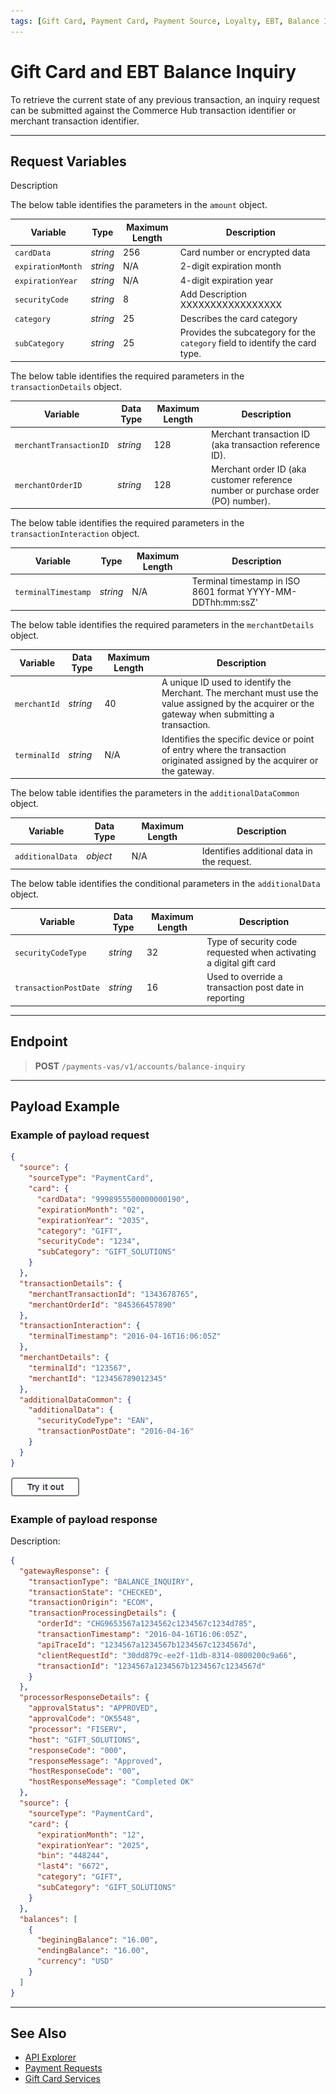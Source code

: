 ```yaml
---
tags: [Gift Card, Payment Card, Payment Source, Loyalty, EBT, Balance Inquiry]
---
```


# Gift Card and EBT Balance Inquiry

To retrieve the current state of any previous transaction, an inquiry request can be submitted against the Commerce Hub transaction identifier or merchant transaction identifier.

---

## Request Variables

Description

<!--
type: tab
titles: card, transactionDetails, transactionInteraction, merchantDetails, additionalDataCommon 
-->

The below table identifies the parameters in the `amount` object.

|Variable | Type | Maximum Length | Description|
|---------|----------|----------------|---------|
| `cardData` | *string* | 256 | Card number or encrypted data |
| `expirationMonth` | *string* | N/A | 2-digit expiration month |
| `expirationYear` | *string* | N/A | 4-digit expiration year |
| `securityCode` | *string* | 8 | Add Description XXXXXXXXXXXXXXXXX |
| `category` | *string* | 25 | Describes the card category |
| `subCategory` | *string* | 25 | Provides the subcategory for the <code>category</code> field to identify the card type. |

<!--
type: tab
-->

The below table identifies the required parameters in the `transactionDetails` object.

| Variable | Data Type | Maximum Length | Description |
|---------|----------|----------------|---------|
| `merchantTransactionID` | *string* | 128 | Merchant transaction ID (aka transaction reference ID). |
| `merchantOrderID` | *string* | 128 | Merchant order ID (aka customer reference number or purchase order (PO) number). |

<!--
type: tab
-->

The below table identifies the required parameters in the `transactionInteraction` object.

|Variable | Type | Maximum Length | Description|
|---------|----------|----------------|---------|
| `terminalTimestamp` | *string* | N/A | Terminal timestamp in ISO 8601 format YYYY-MM-DDThh:mm:ssZ'

<!--
type: tab
-->

The below table identifies the required parameters in the `merchantDetails` object.

| Variable | Data Type | Maximum Length | Description |
|---------|----------|----------------|---------|
|`merchantId` | *string* | 40 | A unique ID used to identify the Merchant. The merchant must use the value assigned by the acquirer or the gateway when submitting a transaction. |
|`terminalId` | *string* | N/A | Identifies the specific device or point of entry where the transaction originated assigned by the acquirer or the gateway. |

<!--
type: tab
-->

The below table identifies the parameters in the `additionalDataCommon` object.

| Variable | Data Type | Maximum Length | Description |
|---------|----------|----------------|---------|
| `additionalData` | *object* | N/A |  Identifies additional data in the request. |

The below table identifies the conditional parameters in the `additionalData` object.

| Variable | Data Type | Maximum Length | Description |
|---------|----------|----------------|---------|
| `securityCodeType` | *string* | 32 |  Type of security code requested when activating a digital gift card |
| `transactionPostDate` | *string* | 16 | Used to override a transaction post date in reporting |

<!-- type: tab-end -->

---

## Endpoint

<!-- theme: success -->
>**POST** `/payments-vas/v1/accounts/balance-inquiry`

---

## Payload Example

<!--
type: tab
titles: Request, Response
-->

### Example of payload request

```json
{
  "source": {
    "sourceType": "PaymentCard",
    "card": {
      "cardData": "9998955500000000190",
      "expirationMonth": "02",
      "expirationYear": "2035",
      "category": "GIFT",
      "securityCode": "1234",
      "subCategory": "GIFT_SOLUTIONS"
    }
  },
  "transactionDetails": {
    "merchantTransactionId": "1343678765",
    "merchantOrderId": "845366457890"
  },
  "transactionInteraction": {
    "terminalTimestamp": "2016-04-16T16:06:05Z"
  },
  "merchantDetails": {
    "terminalId": "123567",
    "merchantId": "123456789012345"
  },
  "additionalDataCommon": {
    "additionalData": {
      "securityCodeType": "EAN",
      "transactionPostDate": "2016-04-16"
    }
  }
}
```

[![Try it out](../../../../assets/images/button.png)](../api/?type=post&payments-vas/v1/accounts/balance-inquiry)

<!--
type: tab
-->

### Example of payload response

Description:

```json
{
  "gatewayResponse": {
    "transactionType": "BALANCE_INQUIRY",
    "transactionState": "CHECKED",
    "transactionOrigin": "ECOM",
    "transactionProcessingDetails": {
      "orderId": "CHG9653567a1234562c1234567c1234d785",
      "transactionTimestamp": "2016-04-16T16:06:05Z",
      "apiTraceId": "1234567a1234567b1234567c1234567d",
      "clientRequestId": "30dd879c-ee2f-11db-8314-0800200c9a66",
      "transactionId": "1234567a1234567b1234567c1234567d"
    }
  },
  "processorResponseDetails": {
    "approvalStatus": "APPROVED",
    "approvalCode": "OK5548",
    "processor": "FISERV",
    "host": "GIFT_SOLUTIONS",
    "responseCode": "000",
    "responseMessage": "Approved",
    "hostResponseCode": "00",
    "hostResponseMessage": "Completed OK"
  },
  "source": {
    "sourceType": "PaymentCard",
    "card": {
      "expirationMonth": "12",
      "expirationYear": "2025",
      "bin": "448244",
      "last4": "6672",
      "category": "GIFT",
      "subCategory": "GIFT_SOLUTIONS"
    }
  },
  "balances": [
    {
      "beginingBalance": "16.00",
      "endingBalance": "16.00",
      "currency": "USD"
    }
  ]
}
```

<!-- type: tab-end -->

---

## See Also

- [API Explorer](../api/?type=post&path=/payments/v1/refunds)
- [Payment Requests](?path=docs/Resources/API-Documents/Payments/Payments.md)
- [Gift Card Services](?path=docs/Resources/Guides/Payment-Sources/Gift-Card.md)
